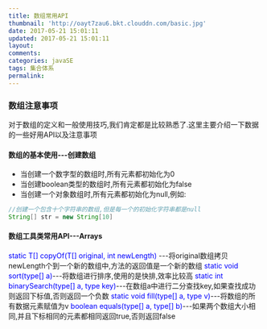 ```yaml
---
title: 数组常用API
thumbnail: 'http://oayt7zau6.bkt.clouddn.com/basic.jpg'
date: 2017-05-21 15:01:11
updated: 2017-05-21 15:01:11
layout:
comments:
categories: javaSE
tags: 集合体系
permalink:
---
```

### 数组注意事项
对于数组的定义和一般使用技巧,我们肯定都是比较熟悉了.这里主要介绍一下数据的一些好用API以及注意事项
#### 数组的基本使用---创建数组
- 当创建一个数字型的数组时,所有元素都初始化为0
- 当创建boolean类型的数组时,所有元素都初始化为false
- 当创建一个对象数组时,所有元素都初始化为null,例如:
```java
//创建一个包含十个字符串的数组,但是每一个的初始化字符串都是null
String[] str = new String[10]
```
#### 数组工具类常用API---Arrays
<font color='blue'>static <T> T[] copyOf(T[] original, int newLength) </font>---将original数组拷贝newLength个到一个新的数组中,方法的返回值是一个新的数组
<font color='blue'>static void sort(type[] a)</font>---将数组进行排序,使用的是快排,效率比较高
<font color='blue'>static int binarySearch(type[] a, type key)</font>---在数组a中进行二分查找key,如果查找成功则返回下标值,否则返回一个负数
<font color='blue'>static void fill(type[] a, type v)</font>---将数组的所有数据元素赋值为v
<font color='blue'>boolean equals(type[] a, type[] b)</font>---如果两个数组大小相同,并且下标相同的元素都相同返回true,否则返回false
